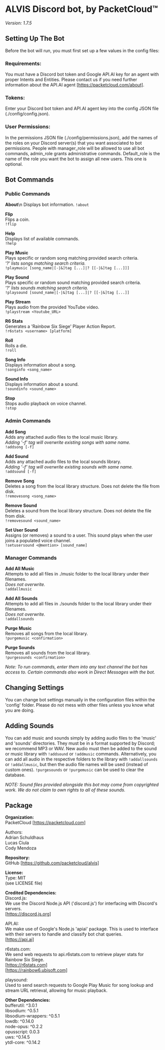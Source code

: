 # **ALVIS** Discord bot, by PacketCloud™
*Version: 1.7.5*
## Setting Up The Bot
Before the bot will run, you must first set up a few values in the config files:
### Requirements:
You must have a Discord bot token and Google API.AI key for an agent with proper Intents and Entities.
Please contact us if you need further information about the API.AI agent [https://packetcloud.com/about].

### Tokens:
Enter your Discord bot token and API.AI agent key into the config JSON file (./config/config.json).

### User Permissions:
In the permissions JSON file (./config/permissions.json), add the names of the roles on your Discord server(s) that you want associated to bot permissions.
People with manager_role will be allowed to use all bot commands, admin_role grants administrative commands.
Default_role is the name of the role you want the bot to assign all new users. This one is optional.

## Bot Commands
### Public Commands
**About**\n
Displays bot information.
`!about`

**Flip**  
Flips a coin.  
`!flip`  

**Help**  
Displays list of available commands.  
`!help`  

**Play Music**  
Plays specific or random song matching provided search criteria.  
*'?' lists songs matching search criteria.*  
`!playmusic [song_name|[-|&]tag [...]|? [[-|&]tag [...]]]`  

**Play Sound**  
Plays specific or random sound matching provided search criteria.  
*'?' lists sounds matching search criteria.*  
`!playsound [sound_name|[-|&]tag [...]|? [[-|&]tag [...]]`  

**Play Stream**  
Plays audio from the provided YouTube video.  
`!playstream <Youtube_URL>`  

**R6 Stats**  
Generates a 'Rainbow Six Siege' Player Action Report.  
`!r6stats <username> [platform]`  

**Roll**  
Rolls a die.  
`!roll`  

**Song Info**  
Displays information about a song.  
`!songinfo <song_name>`  

**Sound Info**  
Displays information about a sound.  
 `!soundinfo <sound_name>`  

**Stop**  
Stops audio playback on voice channel.  
 `!stop`  
  
### Admin Commands
**Add Song**  
Adds any attached audio files to the local music library.  
*Adding '-f' tag will overwrite existing songs with same name.*  
`!addsong [-f]`  

**Add Sound**  
Adds any attached audio files to the local sounds library.  
*Adding '-f' tag will overwrite existing sounds with same name.*  
`!addsound [-f]`  

**Remove Song**  
Deletes a song from the local library structure. Does not delete the file from disk.  
`!removesong <song_name>`  

**Remove Sound**  
Deletes a sound from the local library structure. Does not delete the file from disk.  
`!removesound <sound_name>`  

**Set User Sound**  
Assigns (or removes) a sound to a user. This sound plays when the user joins a populated voice channel.  
`!setusersound <@mention> [sound_name]`  
 
### Manager Commands
**Add All Music**  
Attempts to add all files in ./music folder to the local library under their filenames.  
*Does not overwrite.*  
`!addallmusic`  

**Add All Sounds**  
Attempts to add all files in ./sounds folder to the local library under their filenames.  
*Does not overwrite.*  
`!addallsounds`  

**Purge Music**  
Removes all songs from the local library.  
`!purgemusic <confirmation>`  

**Purge Sounds**  
Removes all sounds from the local library.  
`!purgesounds <confirmation>`  

*Note:
To run commands, enter them into any text channel the bot has access to. Certain commands also work in Direct Messages with the bot.*

## Changing Settings
You can change bot settings manually in the configuration files within the 'config' folder.
Please do not mess with other files unless you know what you are doing.

## Adding Sounds
You can add music and sounds simply by adding audio files to the 'music' and 'sounds' directories. They must be in a format supported by Discord; we recommend MP3 or WAV.
New audio must then be added to the sound or music library with `!addsound` or `!addmusic` commands.
Alternatively, you can add all audio in the respective folders to the library with `!addallsounds` or `!addallmusic`, but then the audio file names will be used (instead of custom ones).
`!purgesounds` or `!purgemusic` can be used to clear the database.
 
*NOTE:
Sound files provided alongside this bot may come from copyrighted work. We do not claim to own rights to all of these sounds.*

## Package
**Organization:**  
PacketCloud [https://packetcloud.com]  

Authors:  
  Adrian Schuldhaus  
  Lucas Ciula  
  Cody Mendoza  

**Repository:**  
GitHub [https://github.com/packetcloud/alvis]  

**License:**  
Type: MIT  
(see LICENSE file)  

**Credited Dependencies:**  
Discord.js:  
  We use the Discord Node.js API ('discord.js') for interfacing with Discord's servers.  
  [https://discord.js.org]  

API.AI:  
  We make use of Google's Node.js 'apiai' package. This is used to interface with their servers to handle and classify bot chat queries.  
  [https://api.ai]  

r6stats.com:  
  We send web requests to api.r6stats.com to retrieve player stats for Rainbow Six Siege.  
  [https://r6stats.com]  
  [https://rainbow6.ubisoft.com]  

playsound:  
  Used to send search requests to Google Play Music for song lookup and stream URL retrieval, allowing for music playback.  

**Other Dependencies:**  
bufferutil: ^3.0.1  
libsodium: ^0.5.1  
libsodium-wrappers: ^0.5.1  
lowdb: ^0.14.0  
node-opus: ^0.2.2  
opusscript: 0.0.3  
uws: ^0.14.5  
ytdl-core: ^0.14.2  
